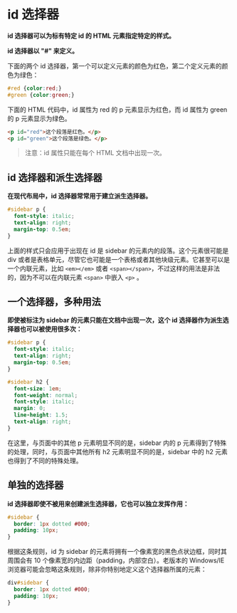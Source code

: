 # id 选择器

**id 选择器可以为标有特定 id 的 HTML 元素指定特定的样式。**

**id 选择器以 "#" 来定义。**

下面的两个 id 选择器，第一个可以定义元素的颜色为红色，第二个定义元素的颜色为绿色：

```css
#red {color:red;}
#green {color:green;}
```

下面的 HTML 代码中，id 属性为 red 的 p 元素显示为红色，而 id 属性为 green 的 p 元素显示为绿色。

```html
<p id="red">这个段落是红色。</p>
<p id="green">这个段落是绿色。</p>
```

> 注意：id 属性只能在每个 HTML 文档中出现一次。
>

## id 选择器和派生选择器

**在现代布局中，id 选择器常常用于建立派生选择器。**

```css
#sidebar p {
  font-style: italic;
  text-align: right;
  margin-top: 0.5em;
}
```

上面的样式只会应用于出现在 id 是 sidebar 的元素内的段落。这个元素很可能是 div 或者是表格单元，尽管它也可能是一个表格或者其他块级元素。它甚至可以是一个内联元素，比如 `<em></em>` 或者 `<span></span>`，不过这样的用法是非法的，因为不可以在内联元素 `<span>` 中嵌入 `<p>` 。

## 一个选择器，多种用法

**即使被标注为 sidebar 的元素只能在文档中出现一次，这个 id 选择器作为派生选择器也可以被使用很多次：**

```css
#sidebar p {
  font-style: italic;
  text-align: right;
  margin-top: 0.5em;
}

#sidebar h2 {
  font-size: 1em;
  font-weight: normal;
  font-style: italic;
  margin: 0;
  line-height: 1.5;
  text-align: right;
}
```

在这里，与页面中的其他 p 元素明显不同的是，sidebar 内的 p 元素得到了特殊的处理，同时，与页面中其他所有 h2 元素明显不同的是，sidebar 中的 h2 元素也得到了不同的特殊处理。

## 单独的选择器

**id 选择器即使不被用来创建派生选择器，它也可以独立发挥作用：**

```css
#sidebar {
  border: 1px dotted #000;
  padding: 10px;
}
```

根据这条规则，id 为 sidebar 的元素将拥有一个像素宽的黑色点状边框，同时其周围会有 10 个像素宽的内边距（padding，内部空白）。老版本的 Windows/IE 浏览器可能会忽略这条规则，除非你特别地定义这个选择器所属的元素：

```css
div#sidebar {
  border: 1px dotted #000;
  padding: 10px;
}
```

